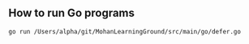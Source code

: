 ## How to run Go programs

```bash
go run /Users/alpha/git/MohanLearningGround/src/main/go/defer.go
```